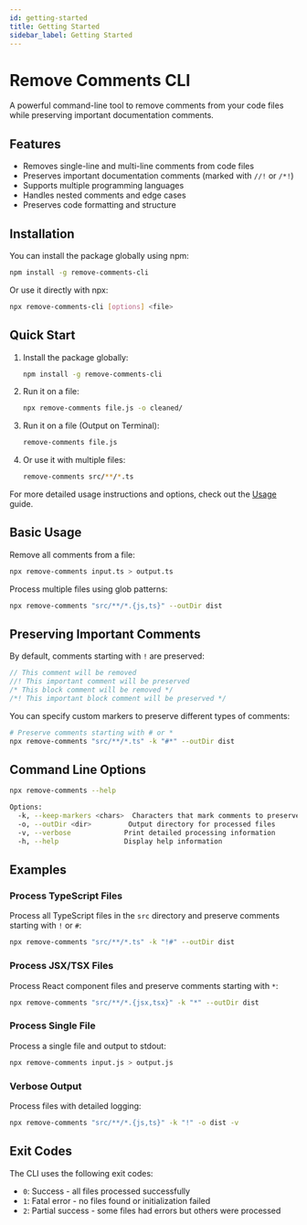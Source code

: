 ```yaml
---
id: getting-started
title: Getting Started
sidebar_label: Getting Started
---
```


# Remove Comments CLI

A powerful command-line tool to remove comments from your code files while preserving important documentation comments.

## Features

- Removes single-line and multi-line comments from code files
- Preserves important documentation comments (marked with `//!` or `/*!`)
- Supports multiple programming languages
- Handles nested comments and edge cases
- Preserves code formatting and structure

## Installation

You can install the package globally using npm:

```bash
npm install -g remove-comments-cli
```

Or use it directly with npx:

```bash
npx remove-comments-cli [options] <file>
```

## Quick Start

1. Install the package globally:
   ```bash
   npm install -g remove-comments-cli
   ```

2. Run it on a file:
   ```bash
   npx remove-comments file.js -o cleaned/
   ```

3. Run it on a file (Output on Terminal):
   ```bash
   remove-comments file.js
   ```

4. Or use it with multiple files:
   ```bash
   remove-comments src/**/*.ts
   ```

For more detailed usage instructions and options, check out the [Usage](usage) guide.

## Basic Usage

Remove all comments from a file:

```bash
npx remove-comments input.ts > output.ts
```

Process multiple files using glob patterns:

```bash
npx remove-comments "src/**/*.{js,ts}" --outDir dist
```

## Preserving Important Comments

By default, comments starting with `!` are preserved:

```typescript
// This comment will be removed
//! This important comment will be preserved
/* This block comment will be removed */
/*! This important block comment will be preserved */
```

You can specify custom markers to preserve different types of comments:

```bash
# Preserve comments starting with # or *
npx remove-comments "src/**/*.ts" -k "#*" --outDir dist
```

## Command Line Options

```bash
npx remove-comments --help

Options:
  -k, --keep-markers <chars>  Characters that mark comments to preserve (default: "!")
  -o, --outDir <dir>         Output directory for processed files
  -v, --verbose             Print detailed processing information
  -h, --help                Display help information
```

## Examples

### Process TypeScript Files

Process all TypeScript files in the `src` directory and preserve comments starting with `!` or `#`:

```bash
npx remove-comments "src/**/*.ts" -k "!#" --outDir dist
```

### Process JSX/TSX Files

Process React component files and preserve comments starting with `*`:

```bash
npx remove-comments "src/**/*.{jsx,tsx}" -k "*" --outDir dist
```

### Process Single File

Process a single file and output to stdout:

```bash
npx remove-comments input.js > output.js
```

### Verbose Output

Process files with detailed logging:

```bash
npx remove-comments "src/**/*.{js,ts}" -k "!" -o dist -v
```

## Exit Codes

The CLI uses the following exit codes:

- `0`: Success - all files processed successfully
- `1`: Fatal error - no files found or initialization failed
- `2`: Partial success - some files had errors but others were processed